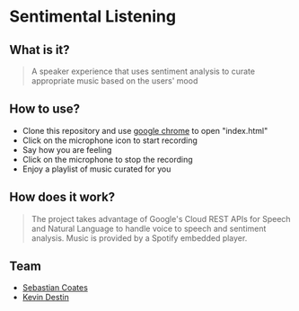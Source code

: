 # Sentimental Listening

## What is it?

> A speaker experience that uses sentiment analysis to curate appropriate music based on the users' mood

## How to use?

 * Clone this repository and use [google chrome](https://www.google.com/chrome/) to open "index.html" 
 * Click on the microphone icon to start recording
 * Say how you are feeling
 * Click on the microphone to stop the recording
 * Enjoy a playlist of music curated for you

## How does it work?

> The project takes advantage of Google's Cloud REST APIs for Speech and Natural Language to handle voice to speech and sentiment analysis. Music is provided by a Spotify embedded player. 

## Team

 * [Sebastian Coates](https://www.github.com/sebasscoates)
 * [Kevin Destin](https://www.github.com/kedestin)
